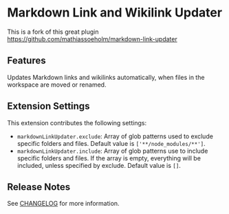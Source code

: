 # Markdown Link and Wikilink Updater

This is a fork of this great plugin https://github.com/mathiassoeholm/markdown-link-updater

## Features

Updates Markdown links and wikilinks automatically, when files in the workspace are moved or renamed.

## Extension Settings

This extension contributes the following settings:

- `markdownLinkUpdater.exclude`: Array of glob patterns used to exclude specific folders and files. Default value is `['**/node_modules/**']`.
- `markdownLinkUpdater.include`: Array of glob patterns use to include specific folders and files. If the array is empty, everything will be included, unless specified by exclude. Default value is `[]`.

## Release Notes

See [CHANGELOG](CHANGELOG.md) for more information.
